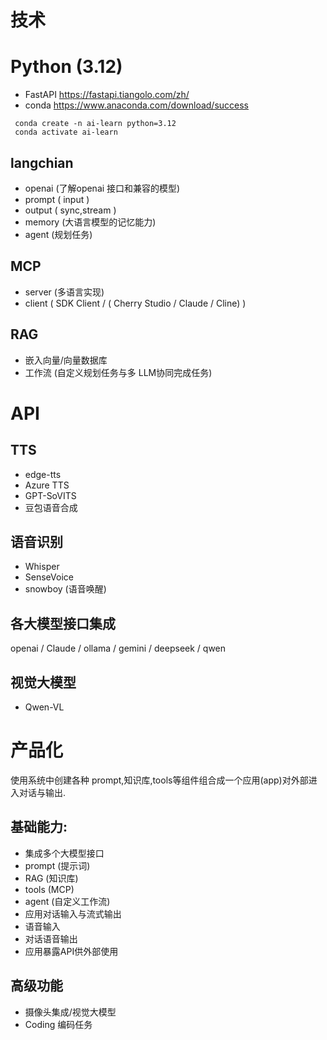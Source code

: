 # 技术

# Python (3.12)
* FastAPI
https://fastapi.tiangolo.com/zh/
* conda
https://www.anaconda.com/download/success
``` install environment
 conda create -n ai-learn python=3.12
 conda activate ai-learn
```

## langchian 
 * openai (了解openai 接口和兼容的模型)
 * prompt ( input )
 * output ( sync,stream ) 
 * memory (大语言模型的记忆能力)
 * agent  (规划任务)

## MCP
* server (多语言实现)
* client ( SDK Client / ( Cherry Studio /  Claude / Cline) )

## RAG
* 嵌入向量/向量数据库
* 工作流 (自定义规划任务与多 LLM协同完成任务)

# API
## TTS 
* edge-tts
* Azure TTS
* GPT-SoVITS
* 豆包语音合成

## 语音识别
* Whisper
* SenseVoice
* snowboy (语音唤醒)

## 各大模型接口集成
openai / Claude / ollama / gemini / deepseek / qwen

## 视觉大模型
* Qwen-VL 

# 产品化 
使用系统中创建各种 prompt,知识库,tools等组件组合成一个应用(app)对外部进入对话与输出.
## 基础能力:
* 集成多个大模型接口
* prompt (提示词)
* RAG (知识库)
* tools (MCP)
* agent (自定义工作流)
* 应用对话输入与流式输出
* 语音输入
* 对话语音输出
* 应用暴露API供外部使用
## 高级功能
* 摄像头集成/视觉大模型
* Coding 编码任务
  
